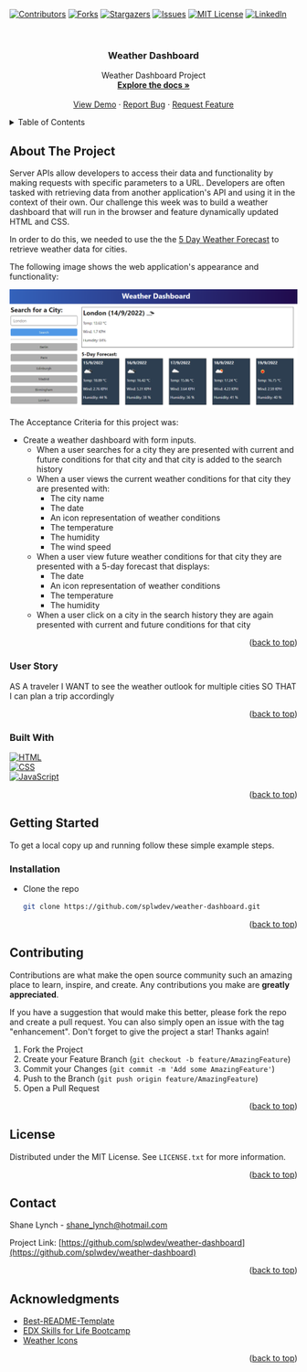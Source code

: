 <!-- Improved compatibility of back to top link: See: https://github.com/othneildrew/Best-README-Template/pull/73 -->
<a name="readme-top"></a>
<!--
*** Thanks for checking out the Best-README-Template. If you have a suggestion
*** that would make this better, please fork the repo and create a pull request
*** or simply open an issue with the tag "enhancement".
*** Don't forget to give the project a star!
*** Thanks again! Now go create something AMAZING! :D
-->



<!-- PROJECT SHIELDS -->
<!--
*** I'm using markdown "reference style" links for readability.
*** Reference links are enclosed in brackets [ ] instead of parentheses ( ).
*** See the bottom of this document for the declaration of the reference variables
*** for contributors-url, forks-url, etc. This is an optional, concise syntax you may use.
*** https://www.markdownguide.org/basic-syntax/#reference-style-links
-->
[![Contributors][contributors-shield]][contributors-url]
[![Forks][forks-shield]][forks-url]
[![Stargazers][stars-shield]][stars-url]
[![Issues][issues-shield]][issues-url]
[![MIT License][license-shield]][license-url]
[![LinkedIn][linkedin-shield]][linkedin-url]



<!-- PROJECT LOGO -->
<br />
<div align="center">
  
<h3 align="center">Weather Dashboard</h3>

  <p align="center">
    Weather Dashboard Project
    <br />
    <a href="https://github.com/splwdev/weather-dashboard"><strong>Explore the docs »</strong></a>
    <br />
    <br />
    <a href="https://splwdev.github.io/weather-dashboard">View Demo</a>
    ·
    <a href="https://github.com/splwdev/weather-dashboard/issues">Report Bug</a>
    ·
    <a href="https://github.com/splwdev/weather-dashboard/issues">Request Feature</a>
  </p>
</div>



<!-- TABLE OF CONTENTS -->
<details>
  <summary>Table of Contents</summary>
  <ol>
    <li>
      <a href="#about-the-project">About The Project</a>
      <ul>
        <li><a href="#user-story">User Story</a></li>
        <li><a href="#built-with">Built With</a></li>
      </ul>
    </li>
    <li>
      <a href="#getting-started">Getting Started</a>
      <ul>
        <li><a href="#installation">Installation</a></li>
      </ul>
    </li>
    <li><a href="#contributing">Contributing</a></li>
    <li><a href="#license">License</a></li>
    <li><a href="#contact">Contact</a></li>
    <li><a href="#acknowledgments">Acknowledgments</a></li>
  </ol>
</details>


<!-- ABOUT THE PROJECT -->
## About The Project

Server APIs allow developers to access their data and functionality by making requests with specific parameters to a URL. Developers are often tasked with retrieving data from another application's API and using it in the context of their own. Our challenge this week was to build a weather dashboard that will run in the browser and feature dynamically updated HTML and CSS.

In order to do this, we needed to use the the [5 Day Weather Forecast](https://openweathermap.org/forecast5) to retrieve weather data for cities.

The following image shows the web application's appearance and functionality:

[![Product Name Screen Shot][product-screenshot]](https://splwdev.github.io/weather-dashboard)

The Acceptance Criteria for this project was:

* Create a weather dashboard with form inputs.
  * When a user searches for a city they are presented with current and future conditions for that city and that city is added to the search history
  * When a user views the current weather conditions for that city they are presented with:
    * The city name
    * The date
    * An icon representation of weather conditions
    * The temperature
    * The humidity
    * The wind speed
  * When a user view future weather conditions for that city they are presented with a 5-day forecast that displays:
    * The date
    * An icon representation of weather conditions
    * The temperature
    * The humidity
  * When a user click on a city in the search history they are again presented with current and future conditions for that city


<p align="right">(<a href="#readme-top">back to top</a>)</p>

### User Story

AS A traveler
I WANT to see the weather outlook for multiple cities
SO THAT I can plan a trip accordingly

<p align="right">(<a href="#readme-top">back to top</a>)</p>

### Built With

[![HTML][HTML]][HTML-url]<br>
[![CSS][CSS]][CSS-url]<br>
[![JavaScript][JavaScript]][JavaScript-url]

<p align="right">(<a href="#readme-top">back to top</a>)</p>



<!-- GETTING STARTED -->
## Getting Started

To get a local copy up and running follow these simple example steps.

### Installation

* Clone the repo
   ```sh
   git clone https://github.com/splwdev/weather-dashboard.git
   ```

<p align="right">(<a href="#readme-top">back to top</a>)</p>


<!-- CONTRIBUTING -->
## Contributing

Contributions are what make the open source community such an amazing place to learn, inspire, and create. Any contributions you make are **greatly appreciated**.

If you have a suggestion that would make this better, please fork the repo and create a pull request. You can also simply open an issue with the tag "enhancement".
Don't forget to give the project a star! Thanks again!

1. Fork the Project
2. Create your Feature Branch (`git checkout -b feature/AmazingFeature`)
3. Commit your Changes (`git commit -m 'Add some AmazingFeature'`)
4. Push to the Branch (`git push origin feature/AmazingFeature`)
5. Open a Pull Request

<p align="right">(<a href="#readme-top">back to top</a>)</p>



<!-- LICENSE -->
## License

Distributed under the MIT License. See `LICENSE.txt` for more information.

<p align="right">(<a href="#readme-top">back to top</a>)</p>



<!-- CONTACT -->
## Contact

Shane Lynch - shane_lynch@hotmail.com

Project Link: [https://github.com/splwdev/weather-dashboard](https://github.com/splwdev/weather-dashboard)

<p align="right">(<a href="#readme-top">back to top</a>)</p>



<!-- ACKNOWLEDGMENTS -->
## Acknowledgments

* [Best-README-Template](https://github.com/othneildrew/Best-README-Template)
* [EDX Skills for Life Bootcamp](https://skillsforlife.edx.org/)
* [Weather Icons](http://erikflowers.github.io/weather-icons/)

<p align="right">(<a href="#readme-top">back to top</a>)</p>



<!-- MARKDOWN LINKS & IMAGES -->
<!-- https://www.markdownguide.org/basic-syntax/#reference-style-links -->
[contributors-shield]: https://img.shields.io/github/contributors/splwdev/weather-dashboard.svg?style=for-the-badge
[contributors-url]: https://github.com/splwdev/weather-dashboard/graphs/contributors
[forks-shield]: https://img.shields.io/github/forks/splwdev/weather-dashboard?style=for-the-badge
[forks-url]: https://github.com/splwdev/weather-dashboard/network/members
[stars-shield]: https://img.shields.io/github/stars/splwdev/weather-dashboard.svg?style=for-the-badge
[stars-url]: https://github.com/splwdev/weather-dashboard/stargazers
[issues-shield]: https://img.shields.io/github/issues/splwdev/weather-dashboard.svg?style=for-the-badge
[issues-url]: https://github.com/splwdev/weather-dashboard/issues
[license-shield]: https://img.shields.io/github/license/splwdev/weather-dashboard.svg?style=for-the-badge
[license-url]: https://github.com/splwdev/weather-dashboard/blob/master/LICENSE.txt
[linkedin-shield]: https://img.shields.io/badge/-LinkedIn-black.svg?style=for-the-badge&logo=linkedin&colorB=555
[linkedin-url]: https://linkedin.com/in/shane-lynch-b28bb15
[product-screenshot]: ./assets/images/10-server-side-apis-challenge-demo.png
[HTML]: https://img.shields.io/badge/HTML-000000?style=for-the-badge
[HTML-url]: https://developer.mozilla.org/en-US/docs/Web/HTML
[CSS]: https://img.shields.io/badge/css-DD0031?style=for-the-badge
[CSS-url]: https://developer.mozilla.org/en-US/docs/Web/CSS/Cascade
[JavaScript]: https://img.shields.io/badge/javascript-yellow?style=for-the-badge
[JavaScript-url]: https://developer.mozilla.org/en-US/docs/Web/javascript
